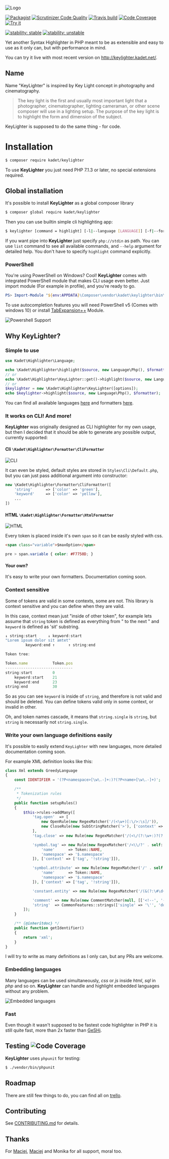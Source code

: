 ![Logo](http://public.kadet.net/keylighter/logo.png)

[![Packagist](https://img.shields.io/packagist/v/kadet/keylighter.svg?style=flat-square)](https://packagist.org/packages/kadet/keylighter)
[![Scrutinizer Code Quality](https://img.shields.io/scrutinizer/g/kadet1090/keylighter.svg?style=flat-square)](https://scrutinizer-ci.com/g/kadet1090/KeyLighter/?branch=master)
[![Travis build](https://img.shields.io/travis/kadet1090/KeyLighter.svg?style=flat-square)](https://travis-ci.org/kadet1090/KeyLighter)
[![Code Coverage](https://img.shields.io/scrutinizer/coverage/g/kadet1090/keylighter.svg?style=flat-square)](https://scrutinizer-ci.com/g/kadet1090/KeyLighter/?branch=master)
[![Try it](https://img.shields.io/badge/www-try%20it-FF9700.svg?style=flat-square)](http://keylighter.kadet.net/showcase)

[![stability: stable](https://img.shields.io/badge/Public%20API-stable-green.svg?style=flat-square)](Docs/2-basic-usage.md)
[![stability: unstable](https://img.shields.io/badge/Internal%20API-unstable-yellow.svg?style=flat-square)](Docs/3-advanced-usage.md)

Yet another Syntax Highlighter in PHP meant to be as extensible 
and easy to use as it only can, but with performance in mind.

You can try it live with most recent version on http://keylighter.kadet.net/.

## Name
Name "KeyLighter" is inspired by Key Light concept in photography and cinematography.

> The key light is the first and usually most important light that a photographer, cinematographer, lighting cameraman, or other scene composer will use in a lighting setup. The purpose of the key light is to highlight the form and dimension of the subject.

KeyLighter is supposed to do the same thing - for code.

# Installation
```bash
$ composer require kadet/keylighter
```

To use **KeyLighter** you just need PHP 7.1.3 or later, no special extensions required.

## Global installation
It's possible to install **KeyLighter** as a global composer library
```bash
$ composer global require kadet/keylighter
```
Then you can use builtin simple cli highlighting app:
```bash
$ keylighter [command = highlight] [-l|--language [LANGUAGE]] [-f|--format [FORMAT]] [-d|--debug [DEBUG]] [--]  <path>...
```
If you want pipe into **KeyLighter** just specify `php://stdin` as path. You can use `list` command to 
see all available commands, and `--help` argument for detailed help. You don't have to specify `highlight`
command explicitly. 

### PowerShell
You're using PowerShell on Windows? Cool! **KeyLighter** comes with integrated PowerShell module that makes CLI usage even better. Just import module (For example in profile), and you're ready to go.

```powershell
PS> Import-Module "${env:APPDATA}\Composer\vendor\kadet\keylighter\bin\KeyLighter.psd1"
```

To use autocompletion features you will need PowerShell v5 (Comes with windows 10) or install [TabExpansion++](https://github.com/lzybkr/TabExpansionPlusPlus) Module.

![Powershell Support](http://i.imgur.com/jH2VRA8.gif)

## Why KeyLighter?

### Simple to use
```php
use Kadet\Highlighter\Language;

echo \Kadet\Highlighter\highlight($source, new Language\Php(), $formatter);
// or
echo \Kadet\Highlighter\KeyLighter::get()->highlight($source, new Language\Php(), $formatter);
// or
$keylighter = new \Kadet\Highlighter\KeyLighter([options]);
echo $keylighter->highlight($source, new Language\Php(), $formatter);
```

You can find all available languages [here](https://github.com/kadet1090/KeyLighter/tree/master/Language) and formatters [here](https://github.com/kadet1090/KeyLighter/tree/master/Formatter).

### It works on CLI! And more!
**KeyLighter** was originally designed as CLI highlighter for my own usage,
but then I decided that it should be able to generate any possible output,
currently supported:

#### Cli `\Kadet\Highlighter\Formatter\CliFormatter`
![CLI](http://i.imgur.com/b2bMVrw.png)

It can even be styled, default styles are stored in `Styles\Cli\Default.php`, but you can just pass additional argument into constructor:

```php
new \Kadet\Highlighter\Formatter\CliFormatter([
    'string'      => ['color' => 'green'],
    'keyword'     => ['color' => 'yellow'],
    ...
])
```

#### HTML `\Kadet\Highlighter\Formatter\HtmlFormatter`
![HTML](http://i.imgur.com/BRThsX2.png)

Every token is placed inside it's own `span` so it can be easily styled with css.

```html
<span class="variable">$maxOption</span>
```

```css
pre > span.variable { color: #F7750D; }
```
#### Your own?
It's easy to write your own formatters. Documentation coming soon.

### Context sensitive
Some of tokens are valid in some contexts, some are not. This library
is context sensitive and you can define when they are valid.

In this case, context mean just "inside of other token",
for example lets assume that `string` token is defined
as everything from " to the next " and `keyword` is
defined as 'sit' substring.

```js
↓ string:start     ↓ keyword:start
"Lorem ipsum dolor sit amtet"
         keyword:end ↑      ↑ string:end

Token tree:

Token.name           Token.pos
------------------------------
string:start         0
    keyword:start    21
    keyword:end      23
string:end           30
```

So as you can see `keyword` is inside of `string`,
and therefore is not valid and should be deleted.
You can define tokens valid only in some context, or invalid in other.

Oh, and token names cascade, it means that `string.single` is `string`,
but `string` is necessarily not `string.single`.

### Write your own language definitions easily
It's possible to easily extend `KeyLighter` with new languages,
more detailed documentation coming soon.

For example XML definition looks like this:
```php
class Xml extends GreedyLanguage
{
    const IDENTIFIER = '(?P<namespace>[\w\.-]+:)?(?P<name>[\w\.-]+)';

    /**
     * Tokenization rules
     */
    public function setupRules()
    {
        $this->rules->addMany([
            'tag.open'  => [
                new OpenRule(new RegexMatcher('/(<\w+)[:\/>:\s]/')),
                new CloseRule(new SubStringMatcher('>'), ['context' => ['!string', '!comment']])
            ],
            'tag.close' => new Rule(new RegexMatcher('/(<\/(?:\w+:)?(?:[\w\.]+)>)/')),

            'symbol.tag' => new Rule(new RegexMatcher('/<\\/?' . self::IDENTIFIER . '/', [
                'name'      => Token::NAME,
                'namespace' => '$.namespace'
            ]), ['context' => ['tag', '!string']]),

            'symbol.attribute' => new Rule(new RegexMatcher('/' . self::IDENTIFIER . '=/', [
                'name'      => Token::NAME,
                'namespace' => '$.namespace'
            ]), ['context' => ['tag', '!string']]),

            'constant.entity' => new Rule(new RegexMatcher('/(&(?:\#\d+|[a-z])+;)/si')),

            'comment' => new Rule(new CommentMatcher(null, [['<!--', '-->']])),
            'string'  => CommonFeatures::strings(['single' => '\'', 'double' => '"'], ['context' => ['tag']]),
        ]);
    }

    /** {@inheritdoc} */
    public function getIdentifier()
    {
        return 'xml';
    }
}
```

I will try to write as many definitions as I only can, but any PRs are welcome.

### Embedding languages
Many languages can be used simultaneously, *css* or *js* inside *html*, *sql* in  *php* and so on. **KeyLighter** can handle and highlight embedded languages without any problem.

![Embedded languages](http://i.imgur.com/gJr6shy.png)

### Fast
Even though it wasn't supposed to be fastest code highlighter in PHP
it is still quite fast, more than 2x faster than [GeSHi](http://geshi.org/).

## Testing ![Code Coverage](https://img.shields.io/scrutinizer/coverage/g/kadet1090/keylighter.svg?style=flat-square)
**KeyLighter** uses `phpunit` for testing:
```bash
$ ./vendor/bin/phpunit
```

## Roadmap
There are still few things to do, you can find all on [trello](https://trello.com/b/9I4CO0Te/highlighter).

## Contributing
See [CONTRIBUTING.md](./CONTRIBUTING.md) for details.

## Thanks
For [Maciej](https://github.com/ksiazkowicz), [Maciej](https://github.com/sobak) and Monika for all support, moral too.


